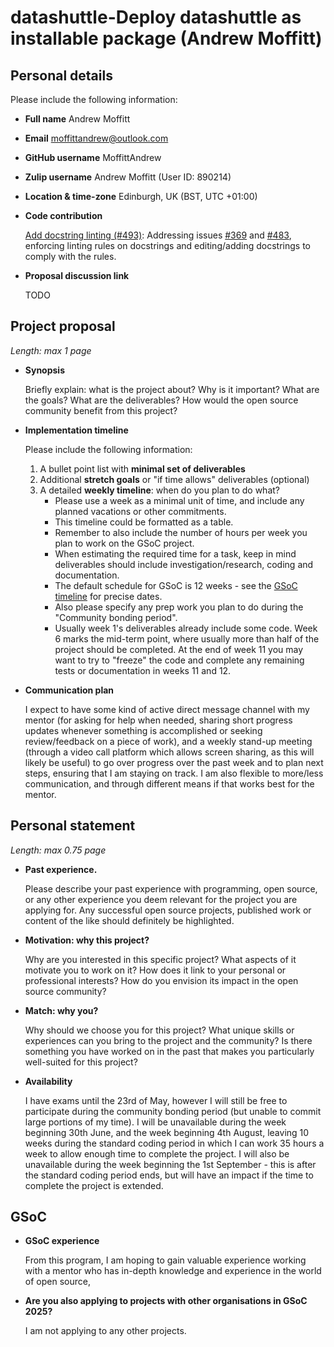 # datashuttle-Deploy datashuttle as installable package (Andrew Moffitt)

## Personal details
Please include the following information:
- **Full name** Andrew Moffitt
- **Email** moffittandrew@outlook.com
- **GitHub username** MoffittAndrew
- **Zulip username** Andrew Moffitt (User ID: 890214)
- **Location & time-zone** Edinburgh, UK (BST, UTC +01:00)
- **Code contribution**

    [Add docstring linting (#493)](https://github.com/neuroinformatics-unit/datashuttle/pull/493): Addressing issues [#369](https://github.com/neuroinformatics-unit/datashuttle/issues/369) and [#483](https://github.com/neuroinformatics-unit/datashuttle/issues/483), enforcing linting rules on docstrings and editing/adding docstrings to comply with the rules.

- **Proposal discussion link**

    TODO

## Project proposal 
_Length: max 1 page_

- **Synopsis**

    Briefly explain: what is the project about? Why is it important? What are the goals? What are the deliverables? How would the open source community benefit from this project?

- **Implementation timeline**

    Please include the following information:
    1. A bullet point list with **minimal set of deliverables**
    2. Additional **stretch goals** or "if time allows" deliverables (optional)
    3. A detailed **weekly timeline**: when do you plan to do what? 
        - Please use a week as a minimal unit of time, and include any planned vacations or other commitments. 
        - This timeline could be formatted as a table. 
        - Remember to also include the number of hours per week you plan to work on the GSoC project. 
        - When estimating the required time for a task, keep in mind deliverables should include investigation/research, coding and documentation. 
        - The default schedule for GSoC is 12 weeks - see the [GSoC timeline](https://developers.google.com/open-source/gsoc/timeline) for precise dates. 
        - Also please specify any prep work you plan to do during the "Community bonding period".
        - Usually week 1's deliverables already include some code. Week 6 marks the mid-term point, where usually more than half of the project should be completed. At the end of week 11 you may want to try to "freeze" the code and complete any remaining tests or documentation in weeks 11 and 12.

- **Communication plan**

    I expect to have some kind of active direct message channel with my mentor (for asking for help when needed, sharing short progress updates whenever something is accomplished or seeking review/feedback on a piece of work), and a weekly stand-up meeting (through a video call platform which allows screen sharing, as this will likely be useful) to go over progress over the past week and to plan next steps, ensuring that I am staying on track. I am also flexible to more/less communication, and through different means if that works best for the mentor.

## Personal statement

_Length: max 0.75 page_

- **Past experience.** 

    Please describe your past experience with programming, open source, or any other experience you deem relevant for the project you are applying for. Any successful open source projects, published work or content of the like should definitely be highlighted.

- **Motivation: why this project?**

    Why are you interested in this specific project? What aspects of it motivate you to work on it? How does it link to your personal or professional interests? How do you envision its impact in the open source community?

- **Match: why you?**

    Why should we choose you for this project? What unique skills or experiences can you bring to the project and the community? Is there something you have worked on in the past that makes you particularly well-suited for this project?

- **Availability**

    I have exams until the 23rd of May, however I will still be free to participate during the community bonding period (but unable to commit large portions of my time). I will be unavailable during the week beginning 30th June, and the week beginning 4th August, leaving 10 weeks during the standard coding period in which I can work 35 hours a week to allow enough time to complete the project. I will also be unavailable during the week beginning the 1st September - this is after the standard coding period ends, but will have an impact if the time to complete the project is extended.

## GSoC

- **GSoC experience**

    From this program, I am hoping to gain valuable experience working with a mentor who has in-depth knowledge and experience in the world of open source, 

- **Are you also applying to projects with other organisations in GSoC 2025?**

    I am not applying to any other projects.